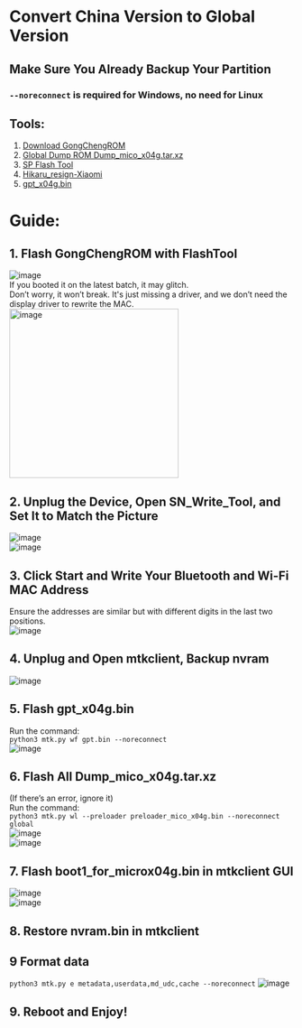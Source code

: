 # Convert China Version to Global Version

## Make Sure You Already Backup Your Partition

### `--noreconnect` is required for Windows, no need for Linux

## Tools:
1. [Download GongChengROM](https://xiaoai.qgmzmy.me/d/lx04/rom/%E5%B7%A5%E7%A8%8Brom/GongChengROM.zip?sign=XUYpVHg_ulRWQxfyrwZo-RZP0H-T70XXk7jV9n3OkHA=:0)
2. [Global Dump ROM Dump_mico_x04g.tar.xz](https://archive.org/details/dump_mico_x04g)
3. [SP Flash Tool](https://spflashtool.com/download/)
4. [Hikaru_resign-Xiaomi](https://github.com/AyraHikari/xiaomi-x04g-lx04/blob/main/Hikaru_resign-Xiaomi.7z)
5. [gpt_x04g.bin](https://github.com/AyraHikari/xiaomi-x04g-lx04/blob/main/files/gpt_x04g.bin)

# Guide:

## 1. **Flash GongChengROM with FlashTool**  
   ![image](https://github.com/user-attachments/assets/870fe5e8-da0a-43ce-b372-e8645a4f824e)  
   If you booted it on the latest batch, it may glitch.  
   Don’t worry, it won’t break. It's just missing a driver, and we don’t need the display driver to rewrite the MAC.
   <img src="https://github.com/user-attachments/assets/4730eb94-54ba-4236-bef7-24e65e36323b" alt="image" width="300"/>

## 2. **Unplug the Device, Open SN_Write_Tool, and Set It to Match the Picture**  
   ![image](https://github.com/user-attachments/assets/b644ffb7-0f60-4d22-a00c-6f3f098c8348)  
   ![image](https://github.com/user-attachments/assets/e298eaeb-f7f1-457f-90b5-6ed44fff81b8)

## 3. **Click Start and Write Your Bluetooth and Wi-Fi MAC Address**  
   Ensure the addresses are similar but with different digits in the last two positions.  
   ![image](https://github.com/user-attachments/assets/3e30ab9f-058a-4a79-b38e-98fb241acd82)

## 4. **Unplug and Open mtkclient, Backup nvram**  
   ![image](https://github.com/user-attachments/assets/4c5a7601-9ae9-4c0a-a453-4d367fd557e2)

## 5. **Flash gpt_x04g.bin**  
   Run the command:  
   `python3 mtk.py wf gpt.bin --noreconnect`  
   ![image](https://github.com/user-attachments/assets/56cb3164-a6d8-4d74-a709-0b957f3a0bec)

## 6. **Flash All Dump_mico_x04g.tar.xz**  
   (If there’s an error, ignore it)  
   Run the command:  
   `python3 mtk.py wl --preloader preloader_mico_x04g.bin --noreconnect global`  
   ![image](https://github.com/user-attachments/assets/30a4b45a-0f31-4aaa-9b22-65f20963fc15)  
   ![image](https://github.com/user-attachments/assets/d15a0c81-d501-4904-a735-4c6300359304)

## 7. **Flash boot1_for_microx04g.bin in mtkclient GUI**  
   ![image](https://github.com/user-attachments/assets/0ece596a-861f-440e-9529-13f7a5a9eb9c)  
   ![image](https://github.com/user-attachments/assets/05bff5e2-27af-41dc-b083-dba256c97f0d)

## 8. **Restore nvram.bin in mtkclient**

## 9 **Format data**
   `python3 mtk.py e metadata,userdata,md_udc,cache --noreconnect`
   ![image](https://github.com/user-attachments/assets/5bf251a7-af9b-406a-96d3-4ae8bec16cf7)

## 9. **Reboot and Enjoy!**

